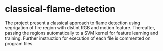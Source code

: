 # classical-flame-detection
The project present a classical approach to flame detection using segrigation of fire region with distint RGB and motion feature. Thereafter, passing the regions automatically to a SVM kernel for feature learning and training.
Further instruction for execution of each file is commented on program files.
